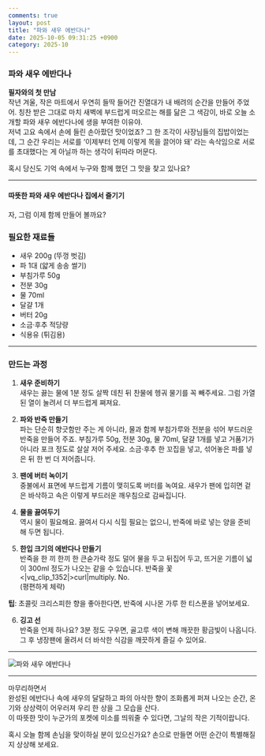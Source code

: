 ```yaml
---
comments: true
layout: post
title: "파와 새우 에반다나"
date: 2025-10-05 09:31:25 +0900
category: 2025-10
---
```


### 파와 새우 에반다나  

**필자와의 첫 만남**  
작년 겨울, 작은 마트에서 우연히 들딱 들어간 진열대가 내 배려의 순간을 만들어 주었어. 칭찬 받은 그대로 마치 새벽에 부드럽게 떠오르는 해를 닮은 그 색감이, 바로 오늘 소개할 파와 새우 에반다나에 생을 부여한 이유야.  
저녁 고요 속에서 손에 들린 손아팠던 맛이었죠? 그 한 조각이 사장님들의 집밥이었는데, 그 순간 우리는 서로를 ‘이제부터 언제 이렇게 목을 끌어야 돼’ 라는 속삭임으로 서로를 초대했다는 게 아닐까 하는 생각이 뒤따라 머문다.  

혹시 당신도 기억 속에서 누구와 함께 했던 그 맛을 찾고 있나요?  

---

#### 따뜻한 파와 새우 에반다나 집에서 즐기기  

자, 그럼 이제 함께 만들어 볼까요?  

### 필요한 재료들  

- 새우 200g (뚜껑 벗김)  
- 파 1대 (얇게 송송 썰기)  
- 부침가루 50g  
- 전분 30g  
- 물 70ml  
- 달걀 1개  
- 버터 20g  
- 소금·후추 적당량  
- 식용유 (튀김용)  

---

### 만드는 과정  

1. **새우 준비하기**  
새우는 끓는 물에 1분 정도 살짝 데친 뒤 찬물에 헹궈 물기를 꼭 빼주세요. 그럼 가열된 열이 눌려서 더 부드럽게 쪄져요.  

2. **파와 반죽 만들기**  
파는 단순히 향긋함만 주는 게 아니라, 물과 함께 부침가루와 전분을 섞어 부드러운 반죽을 만들어 주죠. 부침가루 50g, 전분 30g, 물 70ml, 달걀 1개를 넣고 거품기가 아니라 포크 정도로 살살 저어 주세요. 소금·후추 한 꼬집을 넣고, 섞어놓은 파를 넣은 뒤 한 번 더 저어줍니다.  

3. **팬에 버터 녹이기**  
중불에서 표면에 부드럽게 기름이 맺히도록 버터를 녹여요. 새우가 팬에 입히면 겉은 바삭하고 속은 이렇게 부드러운 깨우침으로 감싸집니다.  

4. **물을 끓여두기**  
역시 물이 필요해요. 끓여서 다시 식힐 필요는 없으니, 반죽에 바로 넣는 양을 준비해 두면 됩니다.  

5. **한입 크기의 에반다나 만들기**  
반죽을 한 끼 한끼 한 큰숟가락 정도 덜어 물을 두고 뒤집어 두고, 뜨거운 기름이 넓이 300ml 정도가 나오는 같을 수 있습니다. 반죽을 꽃<|vq_clip_1352|>curl|multiply. No.  
(평편하게 체략)  

**팁**: 초콜릿 크리스피한 향을 좋아한다면, 반죽에 시나몬 가루 한 티스푼을 넣어보세요.  

6. **깅고 선**  
반죽을 언제 하나요? 3분 정도 구우면, 골고루 색이 변해 깨끗한 황금빛이 나옵니다. 그 후 냉장팬에 올려서 더 바삭한 식감을 깨끗하게 즐길 수 있어요.  

---
![파와 새우 에반다나](https://www.themealdb.com/images/media/meals/1c5oso1614347493.jpg)  

---

마무리하면서  
완성된 에반다나 속에 새우의 달달하고 파의 아삭한 향이 조화롭게 퍼져 나오는 순간, 온기와 상상력이 어우러져 우리 한 상을 그 모습을 산다.  
이 따뜻한 맛이 누군가의 포켓에 미소를 띄워줄 수 있다면, 그날의 작은 기적이랍니다.  

혹시 오늘 함께 손님을 맞이하실 분이 있으신가요? 손으로 만들면 어떤 순간이 특별해질지 상상해 보세요.